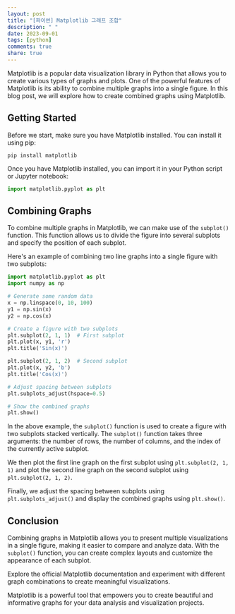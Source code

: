```yaml
---
layout: post
title: "[파이썬] Matplotlib 그래프 조합"
description: " "
date: 2023-09-01
tags: [python]
comments: true
share: true
---
```


Matplotlib is a popular data visualization library in Python that allows you to create various types of graphs and plots. One of the powerful features of Matplotlib is its ability to combine multiple graphs into a single figure. In this blog post, we will explore how to create combined graphs using Matplotlib.

## Getting Started

Before we start, make sure you have Matplotlib installed. You can install it using pip:

`pip install matplotlib`

Once you have Matplotlib installed, you can import it in your Python script or Jupyter notebook:

```python
import matplotlib.pyplot as plt
```

## Combining Graphs

To combine multiple graphs in Matplotlib, we can make use of the `subplot()` function. This function allows us to divide the figure into several subplots and specify the position of each subplot.

Here's an example of combining two line graphs into a single figure with two subplots:

```python
import matplotlib.pyplot as plt
import numpy as np

# Generate some random data
x = np.linspace(0, 10, 100)
y1 = np.sin(x)
y2 = np.cos(x)

# Create a figure with two subplots
plt.subplot(2, 1, 1)  # First subplot
plt.plot(x, y1, 'r')
plt.title('Sin(x)')

plt.subplot(2, 1, 2)  # Second subplot
plt.plot(x, y2, 'b')
plt.title('Cos(x)')

# Adjust spacing between subplots
plt.subplots_adjust(hspace=0.5)

# Show the combined graphs
plt.show()
```

In the above example, the `subplot()` function is used to create a figure with two subplots stacked vertically. The `subplot()` function takes three arguments: the number of rows, the number of columns, and the index of the currently active subplot.

We then plot the first line graph on the first subplot using `plt.subplot(2, 1, 1)` and plot the second line graph on the second subplot using `plt.subplot(2, 1, 2)`.

Finally, we adjust the spacing between subplots using `plt.subplots_adjust()` and display the combined graphs using `plt.show()`.

## Conclusion

Combining graphs in Matplotlib allows you to present multiple visualizations in a single figure, making it easier to compare and analyze data. With the `subplot()` function, you can create complex layouts and customize the appearance of each subplot.

Explore the official Matplotlib documentation and experiment with different graph combinations to create meaningful visualizations.

Matplotlib is a powerful tool that empowers you to create beautiful and informative graphs for your data analysis and visualization projects.